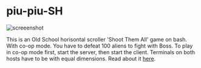 # piu-piu-SH
![screeenshot](https://user-images.githubusercontent.com/18072680/34253060-1ae25446-e657-11e7-8daa-19f57d1ebbf1.gif)

This is an Old School horisontal scroller 'Shoot Them All' game on bash. With co-op mode. You have to defeat 100 aliens to fight with Boss. To play in co-op mode first, start the server, then start the client. Terminals on both hosts have to be with equal dimensions. Read about it <a href="https://habrahabr.ru/post/335960">here</a>.
